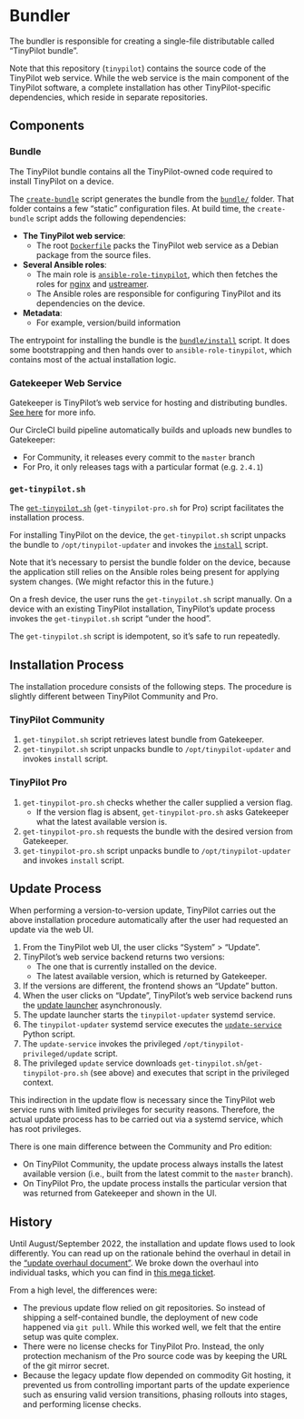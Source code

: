 # Bundler

The bundler is responsible for creating a single-file distributable called “TinyPilot bundle”.

Note that this repository (`tinypilot`) contains the source code of the TinyPilot web service. While the web service is the main component of the TinyPilot software, a complete installation has other TinyPilot-specific dependencies, which reside in separate repositories.

## Components

### Bundle

The TinyPilot bundle contains all the TinyPilot-owned code required to install TinyPilot on a device.

The [`create-bundle`](create-bundle) script generates the bundle from the [`bundle/`](bundle) folder. That folder contains a few “static” configuration files. At build time, the `create-bundle` script adds the following dependencies:

- **The TinyPilot web service**:
  - The root [`Dockerfile`](../Dockerfile) packs the TinyPilot web service as a Debian package from the source files.
- **Several Ansible roles**:
  - The main role is [`ansible-role-tinypilot`](https://github.com/tiny-pilot/ansible-role-tinypilot), which then fetches the roles for [nginx](https://github.com/tiny-pilot/ansible-role-nginx) and [ustreamer](https://github.com/tiny-pilot/ansible-role-ustreamer).
  - The Ansible roles are responsible for configuring TinyPilot and its dependencies on the device.
- **Metadata**:
  - For example, version/build information

The entrypoint for installing the bundle is the [`bundle/install`](bundle/install) script. It does some bootstrapping and then hands over to `ansible-role-tinypilot`, which contains most of the actual installation logic.

### Gatekeeper Web Service

Gatekeeper is TinyPilot’s web service for hosting and distributing bundles. [See here](https://github.com/tiny-pilot/gatekeeper) for more info.

Our CircleCI build pipeline automatically builds and uploads new bundles to Gatekeeper:

- For Community, it releases every commit to the `master` branch
- For Pro, it only releases tags with a particular format (e.g. `2.4.1`)

### `get-tinypilot.sh`

The [`get-tinypilot.sh`](../get-tinypilot.sh) (`get-tinypilot-pro.sh` for Pro) script facilitates the installation process.

For installing TinyPilot on the device, the `get-tinypilot.sh` script unpacks the bundle to `/opt/tinypilot-updater` and invokes the [`install`](bundle/install) script.

Note that it’s necessary to persist the bundle folder on the device, because the application still relies on the Ansible roles being present for applying system changes. (We might refactor this in the future.)

On a fresh device, the user runs the `get-tinypilot.sh` script manually. On a device with an existing TinyPilot installation, TinyPilot’s update process invokes the `get-tinypilot.sh` script “under the hood”.

The `get-tinypilot.sh` script is idempotent, so it’s safe to run repeatedly.

## Installation Process

The installation procedure consists of the following steps. The procedure is slightly different between TinyPilot Community and Pro.

### TinyPilot Community

1. `get-tinypilot.sh` script retrieves latest bundle from Gatekeeper.
1. `get-tinypilot.sh` script unpacks bundle to `/opt/tinypilot-updater` and invokes `install` script.

### TinyPilot Pro

1. `get-tinypilot-pro.sh` checks whether the caller supplied a version flag.
   - If the version flag is absent, `get-tinypilot-pro.sh` asks Gatekeeper what the latest available version is.
1. `get-tinypilot-pro.sh` requests the bundle with the desired version from Gatekeeper.
1. `get-tinypilot-pro.sh` script unpacks bundle to `/opt/tinypilot-updater` and invokes `install` script.

## Update Process

When performing a version-to-version update, TinyPilot carries out the above installation procedure automatically after the user had requested an update via the web UI.

1. From the TinyPilot web UI, the user clicks “System” > “Update”.
1. TinyPilot’s web service backend returns two versions:
   - The one that is currently installed on the device.
   - The latest available version, which is returned by Gatekeeper.
1. If the versions are different, the frontend shows an “Update” button.
1. When the user clicks on “Update”, TinyPilot’s web service backend runs the [update launcher](../app/update/launcher.py) asynchronously.
1. The update launcher starts the `tinypilot-updater` systemd service.
1. The `tinypilot-updater` systemd service executes the [`update-service`](../scripts/update-service) Python script.
1. The `update-service` invokes the privileged `/opt/tinypilot-privileged/update` script.
1. The privileged `update` service downloads `get-tinypilot.sh`/`get-tinypilot-pro.sh` (see above) and executes that script in the privileged context.

This indirection in the update flow is necessary since the TinyPilot web service runs with limited privileges for security reasons. Therefore, the actual update process has to be carried out via a systemd service, which has root privileges.

There is one main difference between the Community and Pro edition:

- On TinyPilot Community, the update process always installs the latest available version (i.e., built from the latest commit to the `master` branch).
- On TinyPilot Pro, the update process installs the particular version that was returned from Gatekeeper and shown in the UI.

## History

Until August/September 2022, the installation and update flows used to look differently. You can read up on the rationale behind the overhaul in detail in the [“update overhaul document”](https://github.com/tiny-pilot/tinypilot-pro/blob/experimental/update-overhaul/UPDATE-WORKFLOW.md). We broke down the overhaul into individual tasks, which you can find in [this mega ticket](https://github.com/tiny-pilot/tinypilot-pro/issues/445).

From a high level, the differences were:

- The previous update flow relied on git repositories. So instead of shipping a self-contained bundle, the deployment of new code happened via `git pull`. While this worked well, we felt that the entire setup was quite complex.
- There were no license checks for TinyPilot Pro. Instead, the only protection mechanism of the Pro source code was by keeping the URL of the git mirror secret.
- Because the legacy update flow depended on commodity Git hosting, it prevented us from controlling important parts of the update experience such as ensuring valid version transitions, phasing rollouts into stages, and performing license checks.
